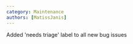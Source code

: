 ```yaml
---
category: Maintenance
authors: [MatissJanis]
---
```


Added 'needs triage' label to all new bug issues
